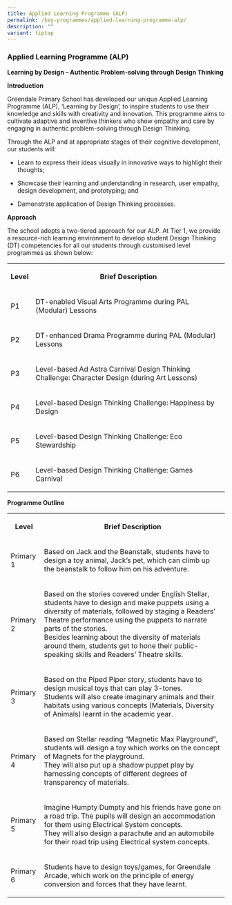 ```yaml
---
title: Applied Learning Programme (ALP)
permalink: /key-programmes/applied-learning-programme-alp/
description: ""
variant: tiptap
---
```

<h3><strong>Applied Learning Programme (ALP)</strong></h3>
<p><strong>Learning by Design – Authentic Problem-solving through Design Thinking</strong>
</p>
<p><strong>Introduction</strong>
</p>
<p>Greendale Primary School has developed our unique Applied Learning Programme
(ALP), ‘Learning by Design’, to inspire students to use their knowledge
and skills with creativity and innovation. This programme aims to cultivate
adaptive and inventive thinkers who show empathy and care by engaging in
authentic problem-solving through Design Thinking.</p>
<p>Through the ALP and at appropriate stages of their cognitive development,
our students will:</p>
<ul data-tight="true" class="tight">
<li>
<p>Learn to express their ideas visually in innovative ways to highlight
their thoughts;</p>
</li>
<li>
<p>Showcase their learning and understanding in research, user empathy, design
development, and prototyping; and</p>
</li>
<li>
<p>Demonstrate application of Design Thinking processes.</p>
</li>
</ul>
<p><strong>Approach</strong>
</p>
<p>The school adopts a two-tiered approach for our ALP. At Tier 1, we provide
a resource-rich learning environment to develop student Design Thinking
(DT) competencies for all our students through customised level programmes
as shown below:</p>
<table style="minWidth: 50px">
<colgroup>
<col>
<col>
</colgroup>
<tbody>
<tr>
<th rowspan="1" colspan="1">
<p>Level</p>
</th>
<th rowspan="1" colspan="1">
<p>Brief Description</p>
</th>
</tr>
<tr>
<td rowspan="1" colspan="1">
<p>P1</p>
</td>
<td rowspan="1" colspan="1">
<p>DT-enabled Visual Arts Programme during PAL (Modular) Lessons</p>
</td>
</tr>
<tr>
<td rowspan="1" colspan="1">
<p>P2</p>
</td>
<td rowspan="1" colspan="1">
<p>DT-enhanced Drama Programme during PAL (Modular) Lessons</p>
</td>
</tr>
<tr>
<td rowspan="1" colspan="1">
<p>P3</p>
</td>
<td rowspan="1" colspan="1">
<p>Level-based Ad Astra Carnival Design Thinking Challenge: Character Design
(during Art Lessons)</p>
</td>
</tr>
<tr>
<td rowspan="1" colspan="1">
<p>P4</p>
</td>
<td rowspan="1" colspan="1">
<p>Level-based Design Thinking Challenge: Happiness by Design</p>
</td>
</tr>
<tr>
<td rowspan="1" colspan="1">
<p>P5</p>
</td>
<td rowspan="1" colspan="1">
<p>Level-based Design Thinking Challenge: Eco Stewardship</p>
</td>
</tr>
<tr>
<td rowspan="1" colspan="1">
<p>P6</p>
</td>
<td rowspan="1" colspan="1">
<p>Level-based Design Thinking Challenge: Games Carnival</p>
</td>
</tr>
</tbody>
</table>
<p></p>
<p></p>
<p></p>
<p></p>
<p><strong>Programme Outline</strong>
</p>
<table style="minWidth: 50px">
<colgroup>
<col>
<col>
</colgroup>
<tbody>
<tr>
<th rowspan="1" colspan="1">
<p>Level</p>
</th>
<th rowspan="1" colspan="1">
<p>Brief Description</p>
</th>
</tr>
<tr>
<td rowspan="1" colspan="1">
<p>Primary 1</p>
</td>
<td rowspan="1" colspan="1">
<p>Based on Jack and the Beanstalk, students have to design a toy animal,
Jack’s pet, which can climb up the beanstalk to follow him on his adventure.</p>
</td>
</tr>
<tr>
<td rowspan="1" colspan="1">
<p>Primary 2</p>
</td>
<td rowspan="1" colspan="1">
<p>Based on the stories covered under English Stellar, students have to design
and make puppets using a diversity of materials, followed by staging a
Readers' Theatre performance using the puppets to narrate parts of the
stories.
<br>Besides learning about the diversity of materials around them, students
get to hone their public-speaking skills and Readers’ Theatre skills.</p>
</td>
</tr>
<tr>
<td rowspan="1" colspan="1">
<p>Primary 3</p>
</td>
<td rowspan="1" colspan="1">
<p>Based on the Piped Piper story, students have to design musical toys that
can play 3-tones.
<br>Students will also create imaginary animals and their habitats using various
concepts (Materials, Diversity of Animals) learnt in the academic year.</p>
</td>
</tr>
<tr>
<td rowspan="1" colspan="1">
<p>Primary 4</p>
</td>
<td rowspan="1" colspan="1">
<p>Based on Stellar reading “Magnetic Max Playground”, students will design
a toy which works on the concept of Magnets for the playground.
<br>They will also put up a shadow puppet play by harnessing concepts of different
degrees of transparency of materials.</p>
</td>
</tr>
<tr>
<td rowspan="1" colspan="1">
<p>Primary 5</p>
</td>
<td rowspan="1" colspan="1">
<p>Imagine Humpty Dumpty and his friends have gone on a road trip. The pupils
will design an accommodation for them using Electrical System concepts.
<br>They will also design a parachute and an automobile for their road trip
using Electrical system concepts.</p>
</td>
</tr>
<tr>
<td rowspan="1" colspan="1">
<p>Primary 6</p>
</td>
<td rowspan="1" colspan="1">
<p>Students have to design toys/games, for Greendale Arcade, which work on
the principle of energy conversion and forces that they have learnt.</p>
</td>
</tr>
</tbody>
</table>
<p></p>
<p></p>